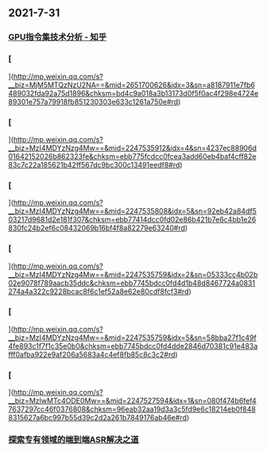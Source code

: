 
## 2021-7-31

### [GPU指令集技术分析 - 知乎](https://zhuanlan.zhihu.com/p/391629316)

### [
](http://mp.weixin.qq.com/s?__biz=MjM5MTQzNzU2NA==&mid=2651700626&idx=3&sn=a8187911e7fb6489032fda92a75d1896&chksm=bd4c9a018a3b13173d0f5f0ac4f298e4724e89301e757a79918fb851230303e633c1261a750e#rd)

### [
](http://mp.weixin.qq.com/s?__biz=MzI4MDYzNzg4Mw==&mid=2247535912&idx=4&sn=4237ec88906d01642152026b862323fe&chksm=ebb775fcdcc0fcea3add60eb4baf4cff82e83c7c22a185621b42ff567dc9bc300c13491eedf8#rd)

### [
](http://mp.weixin.qq.com/s?__biz=MzI4MDYzNzg4Mw==&mid=2247535808&idx=5&sn=92eb42a84df503217d9681d2e181f307&chksm=ebb77414dcc0fd02e86b421b7e6c4bb1e26830fc24b2ef6c08432069b16bf4f8a82279e63240#rd)

### [
](http://mp.weixin.qq.com/s?__biz=MzI4MDYzNzg4Mw==&mid=2247535759&idx=2&sn=05333cc4b02b02e9078f789aacb35ddc&chksm=ebb7745bdcc0fd4d1b48d8467724a0831274a4a322c9228bcac8f6c1ef52a8e62e80cdf8fcf3#rd)

### [
](http://mp.weixin.qq.com/s?__biz=MzI4MDYzNzg4Mw==&mid=2247535759&idx=5&sn=58bba27f1c49f4fe893c1f7f1c35e0b0&chksm=ebb7745bdcc0fd4dde2846d70381c91e483afff0afba922e9af206a5683a4c4ef8fb85c8c3c2#rd)

### [
](http://mp.weixin.qq.com/s?__biz=MzIwMTc4ODE0Mw==&mid=2247527594&idx=1&sn=080f474b6fef47637297cc46f0376808&chksm=96eab32aa19d3a3c5fd9e6c18214eb0f8488315627a6bc997b55d39c2d2a261b7849176ab46e#rd)

### [探索专有领域的端到端ASR解决之道](https://xie.infoq.cn/article/70865fc6eab03f1564b18187e)